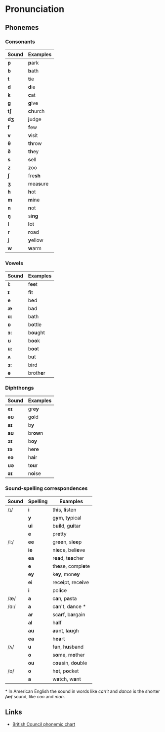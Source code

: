 # Pronunciation

## Phonemes

### Consonants

| Sound     | Examples  |
| --------- | --------- |
| **p**     | **p**ark |
| **b**     | **b**ath |
| **t**     | **t**ie |
| **d**     | **d**ie |
| **k**     | **c**at |
| **g**     | **g**ive |
| **tʃ**    | **ch**urch |
| **dʒ**    | **j**udge |
| **f**     | **f**ew |
| **v**     | **v**isit |
| **θ**     | **th**row |
| **ð**     | **th**ey |
| **s**     | **s**ell |
| **z**     | **z**oo |
| **ʃ**     | fre**sh** |
| **ʒ**     | mea**s**ure |
| **h**     | **h**ot |
| **m**     | **m**ine |
| **n**     | **n**ot |
| **ŋ**     | si**ng** |
| **l**     | **l**ot |
| **r**     | **r**oad |
| **j**     | **y**ellow |
| **w**     | **w**arm |

### Vowels

| Sound     | Examples  |
| --------- | --------- |
| **i:**    | f**ee**t |
| **ɪ**     | f**i**t |
| **e**     | b**e**d |
| **æ**     | b**a**d |
| **ɑ:**    | b**a**th |
| **ɒ**     | b**o**ttle |
| **ɔ:**    | b**ou**ght |
| **ʊ**     | b**oo**k |
| **u:**    | b**oo**t |
| **ʌ**     | b**u**t |
| **ɜ:**    | b**i**rd |
| **ə**     | broth**e**r |

### Diphthongs

| Sound     | Examples  |
| --------- | --------- |
| **eɪ**    | gr**ey** |
| **əʊ**    | g**o**ld |
| **aɪ**    | b**y** |
| **aʊ**    | br**ow**n |
| **ɔɪ**    | b**oy** |
| **ɪə**    | h**ere** |
| **eə**    | h**ai**r |
| **ʊə**    | t**ou**r |
| **əɪ**    | n**oi**se |

### Sound-spelling correspondences

| Sound     | Spelling  | Examples  |
| --------- | --------- | --------- |
| /ɪ/       | **i**     | th**i**s, l**i**sten |
|           | **y**     | g**y**m, t**y**pical |
|           | **ui**    | b**ui**ld, g**ui**tar |
|           | **e**     | pr**e**tty |
| /i:/      | **ee**    | gr**ee**n, sl**ee**p |
|           | **ie**    | n**ie**ce, bel**ie**ve |
|           | **ea**    | r**ea**d, t**ea**cher |
|           | **e**     | th**e**se, compl**e**te |
|           | **ey**    | k**ey**, mon**ey** |
|           | **ei**    | rec**ei**pt, rec**ei**ve |
|           | **i**     | pol**i**ce |
| /æ/       | **a**     | c**a**n, p**a**sta |
| /ɑ:/      | **a**     | c**a**n't, d**a**nce * |
|           | **ar**    | sc**ar**f, b**ar**gain |
|           | **al**    | h**al**f |
|           | **au**    | **au**nt, l**au**gh |
|           | **ea**    | h**ea**rt |
| /ʌ/       | **u**     | f**u**n, h**u**sband |
|           | **o**     | s**o**me, m**o**ther |
|           | **ou**    | c**ou**sin, d**ou**ble |
| /ɒ/       | **o**     | h**o**t, p**o**cket |
|           | **a**     | w**a**tch, w**a**nt |

\* In American English the sound in words like *can't* and *dance* is the shorter
**/æ/** sound, like *can* and *man*.

## Links

* [British Council phonemic chart][1]


[1]: https://www.teachingenglish.org.uk/sites/teacheng/files/TEphonemic_GreyBlue2_0.swf
